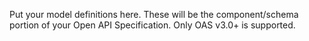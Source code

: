 Put your model definitions here.  These will be the component/schema portion of your Open API
Specification.  Only OAS v3.0+ is supported. 